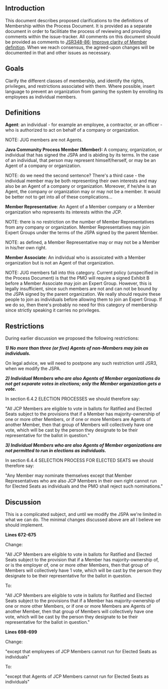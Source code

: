 ## Introduction

This document describes proposed clarifications to the definitions of Membership within the Process Document. It is provided as a separate document in order to facilitiate the process of reviewing and providing comments within the issue-tracker. All comments on this document should be provided as comments to [JSR348-86:](http://java.net/jira/browse/JSR348-86) [Improve clarity of Member definition](http://java.net/jira/browse/JSR348-86). When we reach consensus, the agreed-upon changes will be documented in that and other issues as necessary.

## Goals

Clarify the different classes of membership, and identify the rights, privileges, and restrictions associated with them. Where possible, insert language to prevent an organization from gaming the system by enrolling its employees as individual members.

## Definitions

**Agent**: an individual - for example an employee, a contractor, or an officer - who is authorized to act on behalf of a company or organization.

NOTE: JUG members are not Agents.

**Java Community Process Member (Member):** A company, organization, or individual that has signed the JSPA and is abiding by its terms. In the case of an individual, that person may represent himself/herself, or may be an Agent of a company or organization.

NOTE: do we need the second sentence? There's a third case - the individual member may be both representing their own interests and may also be an Agent of a company or organization. Moreover, if he/she is an Agent, the company or organization may or may not be a member. It would be better not to get into all of these complications...

**Member Representative**: An Agent of a Member company or a Member organization who represents its interests within the JCP.

NOTE: there is no restriction on the number of Member Representatives from any company or organization. Member Representatives may join Expert Groups under the terms of the JSPA signed by the parent Member.

NOTE: as defined, a Member Representative may or may not be a Member in his/her own right.

**Member Associate**: An individual who is assoicated with a Member organization but is not an Agent of that organization.

NOTE: JUG members fall into this category. Current policy (unspecified in the Process Document) is that the PMO will require a signed Exhibit B before a Member Associate may join an Expert Group. However, this is legally insufficient, since such members are not and can not be bound by the JSPA signed by the parent organization. We really should require these people to join as individuals before allowing them to join an Expert Group. If we do so, then there's probably no need for this category of membership since strictly speaking it carries no privileges.

## **Restrictions**

During earlier discussion we proposed the following restrictions:

_**1) No more than three (or five) Agents of non-Members may join as individuals.**_

On legal advice, we will need to postpone any such restriction until JSR3, when we modify the JSPA.

_**2) Individual Members who are also Agents of Member organizations do not get separate votes in elections; only the Member organization gets a vote.**_

In section 6.4.2 ELECTION PROCESSES we should therefore say:

"All JCP Members are eligible to vote in ballots for Ratified and Elected Seats subject to the provisions that if a Member has majority-ownership of one or more other Members, or if one or more Members are Agents of another Member, then that group of Members will collectively have one vote, which will be cast by the person they designate to be their representative for the ballot in question."

_**3) Individual Members who are also Agents of Member organizations are not permitted to run in elections as individuals.**_

In section 6.4.4 SELECTION PROCESS FOR ELECTED SEATS we should therefore say:

"Any Member may nominate themselves except that Member Representatives who are also JCP Members in their own right cannot run for Elected Seats as individuals and the PMO shall reject such nominations."

## Discussion

This is a complicated subject, and until we modify the JSPA we're limited in what we can do. The minimal changes discussed above are all I believe we should implement.

**Lines 672-675**  

Change:  

"All JCP Members are eligible to vote in ballots for Ratified and Elected Seats subject to the provision that if a Member has majority-ownership of, or is the employer of, one or more other Members, then that group of Members will collectively have 1 vote, which will be cast by the person they designate to be their representative for the ballot in question.  

To:  

"All JCP Members are eligible to vote in ballots for Ratified and Elected Seats subject to the provisions that if a Member has majority-ownership of one or more other Members, or if one or more Members are Agents of another Member, then that group of Members will collectively have one vote, which will be cast by the person they designate to be their representative for the ballot in question."  

**Lines 698-699**  

Change:  

"except that employees of JCP Members cannot run for Elected Seats as individuals"  

To:  

"except that Agents of JCP Members cannot run for Elected Seats as individuals"